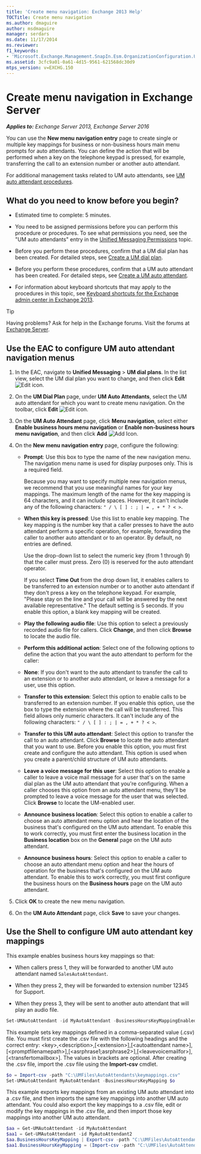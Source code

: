```yaml
---
title: 'Create menu navigation: Exchange 2013 Help'
TOCTitle: Create menu navigation
ms.author: dmaguire
author: msdmaguire
manager: serdars
ms.date: 11/17/2014
ms.reviewer: 
f1_keywords:
- 'Microsoft.Exchange.Management.SnapIn.Esm.OrganizationConfiguration.UnifiedMessaging.AutoAttendantKeyMappingControl'
ms.assetid: 3cfc9a01-0a61-4d15-9561-621568dc30d9
mtps_version: v=EXCHG.150
---
```


# Create menu navigation in Exchange Server

_**Applies to:** Exchange Server 2013, Exchange Server 2016_

You can use the **New menu navigation entry** page to create single or multiple key mappings for business or non-business hours main menu prompts for auto attendants. You can define the action that will be performed when a key on the telephone keypad is pressed, for example, transferring the call to an extension number or another auto attendant.

For additional management tasks related to UM auto attendants, see [UM auto attendant procedures](um-auto-attendant-procedures-exchange-2013-help.md).

## What do you need to know before you begin?

- Estimated time to complete: 5 minutes.

- You need to be assigned permissions before you can perform this procedure or procedures. To see what permissions you need, see the "UM auto attendants" entry in the [Unified Messaging Permissions](http://technet.microsoft.com/library/d326c3bc-8f33-434a-bf02-a83cc26a5498.aspx) topic.

- Before you perform these procedures, confirm that a UM dial plan has been created. For detailed steps, see [Create a UM dial plan](create-um-dial-plan-exchange-2013-help.md).

- Before you perform these procedures, confirm that a UM auto attendant has been created. For detailed steps, see [Create a UM auto attendant](create-a-um-auto-attendant-exchange-2013-help.md).

- For information about keyboard shortcuts that may apply to the procedures in this topic, see [Keyboard shortcuts for the Exchange admin center in Exchange 2013](keyboard-shortcuts-in-the-exchange-admin-center-2013-help.md).

> [!TIP]
> Having problems? Ask for help in the Exchange forums. Visit the forums at [Exchange Server](https://go.microsoft.com/fwlink/p/?linkId=60612).

## Use the EAC to configure UM auto attendant navigation menus

1. In the EAC, navigate to **Unified Messaging** \> **UM dial plans**. In the list view, select the UM dial plan you want to change, and then click **Edit** ![Edit icon](images/ITPro_EAC_EditIcon.gif).

2. On the **UM Dial Plan** page, under **UM Auto Attendants**, select the UM auto attendant for which you want to create menu navigation. On the toolbar, click **Edit** ![Edit icon](images/ITPro_EAC_EditIcon.gif).

3. On the **UM Auto Attendant** page, click **Menu navigation**, select either **Enable business hours menu navigation** or **Enable non-business hours menu navigation**, and then click **Add** ![Add Icon](images/ITPro_EAC_AddIcon.gif).

4. On the **New menu navigation entry** page, configure the following:

   - **Prompt**: Use this box to type the name of the new navigation menu. The navigation menu name is used for display purposes only. This is a required field.

     Because you may want to specify multiple new navigation menus, we recommend that you use meaningful names for your key mappings. The maximum length of the name for the key mapping is 64 characters, and it can include spaces. However, it can't include any of the following characters: `" / \ [ ] : ; | = , + * ? < >`.

   - **When this key is pressed**: Use this list to enable key mapping. The key mapping is the number key that a caller presses to have the auto attendant perform a specific operation, for example, forwarding the caller to another auto attendant or to an operator. By default, no entries are defined.

     Use the drop-down list to select the numeric key (from 1 through 9) that the caller must press. Zero (0) is reserved for the auto attendant operator.

     If you select **Time Out** from the drop down list, it enables callers to be transferred to an extension number or to another auto attendant if they don't press a key on the telephone keypad. For example, "Please stay on the line and your call will be answered by the next available representative." The default setting is 5 seconds. If you enable this option, a blank key mapping will be created.

   - **Play the following audio file**: Use this option to select a previously recorded audio file for callers. Click **Change**, and then click **Browse** to locate the audio file.

   - **Perform this additional action**: Select one of the following options to define the action that you want the auto attendant to perform for the caller:

   - **None**: If you don't want to the auto attendant to transfer the call to an extension or to another auto attendant, or leave a message for a user, use this option.

   - **Transfer to this extension**: Select this option to enable calls to be transferred to an extension number. If you enable this option, use the box to type the extension where the call will be transferred. This field allows only numeric characters. It can't include any of the following characters: `" / \ [ ] : ; | = , + * ? < >`.

   - **Transfer to this UM auto attendant**: Select this option to transfer the call to an auto attendant. Click **Browse** to locate the auto attendant that you want to use. Before you enable this option, you must first create and configure the auto attendant. This option is used when you create a parent/child structure of UM auto attendants.

   - **Leave a voice message for this user**: Select this option to enable a caller to leave a voice mail message for a user that's on the same dial plan as the UM auto attendant that you're configuring. When a caller chooses this option from an auto attendant menu, they'll be prompted to leave a voice message for the user that was selected. Click **Browse** to locate the UM-enabled user.

   - **Announce business location**: Select this option to enable a caller to choose an auto attendant menu option and hear the location of the business that's configured on the UM auto attendant. To enable this to work correctly, you must first enter the business location in the **Business location** box on the **General** page on the UM auto attendant.

   - **Announce business hours**: Select this option to enable a caller to choose an auto attendant menu option and hear the hours of operation for the business that's configured on the UM auto attendant. To enable this to work correctly, you must first configure the business hours on the **Business hours** page on the UM auto attendant.

5. Click **OK** to create the new menu navigation.

6. On the **UM Auto Attendant** page, click **Save** to save your changes.

## Use the Shell to configure UM auto attendant key mappings

This example enables business hours key mappings so that:

- When callers press 1, they will be forwarded to another UM auto attendant named `SalesAutoAttendant`.

- When they press 2, they will be forwarded to extension number 12345 for Support.

- When they press 3, they will be sent to another auto attendant that will play an audio file.

```powershell
Set-UMAutoAttendant -id MyAutoAttendant -BusinessHoursKeyMappingEnabled $true -BusinessHoursKeyMapping "1,Sales,,SalesAutoAttendant","2,Support,12345","3,Directions,,,directions.wav"
```

This example sets key mappings defined in a comma-separated value (.csv) file. You must first create the .csv file with the following headings and the correct entry: \<key\>,\<description\>,[\<extension\>],[\<autoattendant name\>],[\<promptfilenamepath\>],[\<asrphrase1;asrphrase2\>],[\<leavevoicemailfor\>],[\<transfertomailbox\>]. The values in brackets are optional. After creating the .csv file, import the .csv file using the **Import-csv** cmdlet.

```powershell
$o = Import-csv -path "C:\UMFiles\AutoAttendants\keymappings.csv"
Set-UMAutoAttendant MyAutoAttendant -BusinessHoursKeyMapping $o
```

This example exports key mappings from an existing UM auto attendant into a .csv file, and then imports the same key mappings into another UM auto attendant. You could also export the key mappings to a .csv file, edit or modify the key mappings in the .csv file, and then import those key mappings into another UM auto attendant.

```powershell
$aa = Get-UMAutoAttendant -id MyAutoAttendant
$aa1 = Get-UMAutoAttendant -id MyAutoAttendant2
$aa.BusinessHoursKeyMapping | Export-csv -path "C:\UMFiles\AutoAttendants\keymappings.csv"
$aa1.BusinessHoursKeyMapping = (Import-csv -path "C:\UMFiles\AutoAttendants\keymappings.csv")
```

